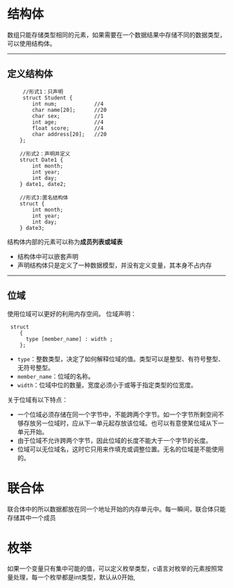 # 结构体

数组只能存储类型相同的元素，如果需要在一个数据结果中存储不同的数据类型，可以使用结构体。

---
## 定义结构体

```
     //形式1：只声明
     struct Student {
        int num;            //4
        char name[20];      //20
        char sex;           //1
        int age;            //4
        float score;        //4
        char address[20];   //20
    };
    
    //形式2：声明并定义
    struct Date1 {
        int month;
        int year;
        int day;
    } date1, date2;

    //形式3:匿名结构体
    struct {
        int month;
        int year;
        int day;
    } date3;

```

结构体内部的元素可以称为**成员列表或域表**

- 结构体中可以嵌套声明
- 声明结构体只是定义了一种数据模型，并没有定义变量，其本身不占内存

---
## 位域

使用位域可以更好的利用内存空间。 位域声明：

```
 struct
    {
      type [member_name] : width ;
    };
```
- ``type``：整数类型，决定了如何解释位域的值。类型可以是整型、有符号整型、无符号整型。
- ``member_name``：位域的名称。
- ``width``：位域中位的数量。宽度必须小于或等于指定类型的位宽度。

关于位域有以下特点：

- 一个位域必须存储在同一个字节中，不能跨两个字节。如一个字节所剩空间不够存放另一位域时，应从下一单元起存放该位域。也可以有意使某位域从下一单元开始。
- 由于位域不允许跨两个字节，因此位域的长度不能大于一个字节的长度。
- 位域可以无位域名，这时它只用来作填充或调整位置。无名的位域是不能使用的。


# 联合体

联合体中的所以数据都放在同一个地址开始的内存单元中。每一瞬间，联合体只能存储其中一个成员

# 枚举

如果一个变量只有集中可能的值，可以定义枚举类型，c语言对枚举的元素按照常量处理，每一个枚举都是int类型，默认从0开始,

